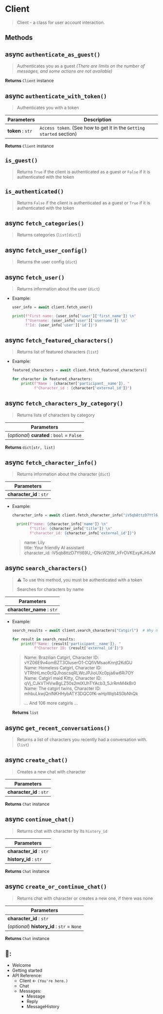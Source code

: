 # Client
> Client - a class for user account interaction.

## Methods

## async `authenticate_as_guest()`
> Authenticates you as a guest *(There are limits on the number of messages, and some actions are not available)*

**Returns** `Client` instance 

  
## async `authenticate_with_token()`
> Authenticates you with a token

| Parameters | Description |
| --- | --- |
| **token** : `str` | `Access token`. (See how to get it in the `Getting started` section) |

**Returns** `Client` instance 

## `is_guest()`
> Returns `True` if the client is authenticated as a guest or `False` if it is authenticated with the token


## `is_authenticated()`
> Returns `False` if the client is authenticated as a guest or `True` if it is authenticated with the token


## async `fetch_categories()`
> Returns categories (`list[dict]`)


## async `fetch_user_config()`
> Returns the user config (`dict`)


## async `fetch_user()`
> Returns information about the user (`dict`)

- Example:
  ```Python
  user_info = await client.fetch_user()
  
  print(f"First name: {user_info['user']['first_name']} \n"
        f"Username: {user_info['user']['username']} \n"
        f"Id: {user_info['user']['id']}")
  ```

## async `fetch_featured_characters()`
> Returns list of featured characters (`list`)

- Example:
  ```Python
  featured_characters = await client.fetch_featured_characters()
  
  for character in featured_characters:
      print(f"Name : {character['participant__name']}, "
            f"Character_id : {character['external_id']}")
  ```

## async `fetch_characters_by_category()`
> Returns lists of characters by category 

| Parameters |
| --- |
| (*optional*) **curated** : `bool` = `False` | 

**Returns** `dict[str, list]`


## async `fetch_character_info()`
> Returns information about the character (`dict`)

| Parameters | 
| --- | 
| **character_id** : `str` | 

- Example:
  ```Python
  character_info = await client.fetch_character_info("iV5qb8ttzD7Ytl69U_-ONcW2tW_lrFrOVKExyKJHlJM")

    print(f"name: {character_info['name']} \n"
          f"title: {character_info['title']} \n"
          f"character_id: {character_info['external_id']}")
  ```
  > name: Lily \
  > title: Your friendly AI assistant \
  > character_id: iV5qb8ttzD7Ytl69U_-ONcW2tW_lrFrOVKExyKJHlJM


## async `search_characters()`
> ⚠️ To use this method, you must be authenticated with a token
>
> Searches for characters by name

| Parameters |
| --- | 
| **character_name** : `str` | 

- Example:
  ```Python
  search_results = await client.search_characters("Catgirl")  # Why not.

  for result in search_results:
      print(f"Name: {result['participant__name']}, "
            f"Character ID: {result['external_id']}")
  ```

  > Name: Brazilian Catgirl, Character ID: vYZ06E9v4omBZT3OIuserO1-CQfiVMsaoKnnjt2KdGU \
  > Name: Homeless Catgirl, Character ID: VTRhHLmc0cIQJhoscsqRLWcJPJioUXc0pja6w6Ri7OY \
  > Name: Catgirl maid Kitty, Character ID: qVj_CJkVTHVwBgLZ50s2mlXUhTYAcb3_5JrRmM4kBr0 \
  > Name: The catgirl twins, Character ID: mhbuLkwjQnlNKHHybATY3DQC0fK-wHpWqIt4S0bNhQk 
  > 
  > ...  And 106 more catgirls ...

  **Returns** `list`
  
## async `get_recent_conversations()`
> Returns a list of characters you recently had a conversation with. (`list`)

## async `create_chat()`
> Creates a new chat with character

| Parameters | 
| --- |
| **character_id** : `str` |

**Returns** `Chat` instance

## async `continue_chat()`
> Returns chat with character by its `history_id`

| Parameters | 
| --- | 
| **character_id** : `str` |
| **history_id** : `str` |

**Returns** `Chat` instance


## async `create_or_continue_chat()`
> Returns chat with character or creates a new one, if there was none

| Parameters | 
| --- | 
| **character_id** : `str` | 
| (*optional*) **history_id** : `str` = `None` |

**Returns** `Chat` instance



## 📖:
- Welcome 
- Getting started
- API Reference:
  - Client <- `(You're here.)`
  - Chat
  - Messages:
    - Message
    - Reply
    - MessageHistory